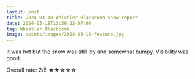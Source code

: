 ```yaml
---
layout: post
title: 2024-03-18 Whistler Blackcomb snow report
date: 2024-03-18T13:30:22-07:00
tag: Whistler Blackcomb
image: assets/images/2024-03-18-feature.jpg
---
```


It was hot but the snow was still icy and somewhat bumpy. Visibility was good.

Overall rate: 2/5 ★★☆☆☆
